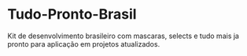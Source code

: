 # Tudo-Pronto-Brasil
Kit de desenvolvimento brasileiro com mascaras, selects e tudo mais ja pronto para aplicação em projetos atualizados.

